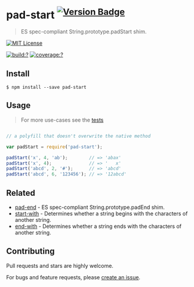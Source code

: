 # pad-start <sup>[![Version Badge](http://versionbadg.es/gearcase/pad-start.svg)](https://npmjs.org/package/pad-start)</sup>


> ES spec-compliant String.prototype.padStart shim.

[![MIT License](https://img.shields.io/badge/license-MIT_License-green.svg?style=flat-square)](https://github.com/gearcase/pad-start/blob/master/LICENSE)

[![build:?](https://img.shields.io/travis/gearcase/pad-start/master.svg?style=flat-square)](https://travis-ci.org/gearcase/pad-start)
[![coverage:?](https://img.shields.io/coveralls/gearcase/pad-start/master.svg?style=flat-square)](https://coveralls.io/github/gearcase/pad-start)



## Install

```
$ npm install --save pad-start 
```


## Usage

> For more use-cases see the [tests](https://github.com/gearcase/pad-start/blob/master/test/spec/index.js)

```js

// a polyfill that doesn't overwrite the native method

var padStart = require('pad-start');

padStart('x', 4, 'ab');        // => 'abax'
padStart('x', 4);              // => '   x'
padStart('abcd', 2, '#');      // => 'abcd'
padStart('abcd', 6, '123456'); // => '12abcd'

```


## Related

- [pad-end](https://github.com/gearcase/pad-end) - ES spec-compliant String.prototype.padEnd shim.
- [start-with](https://github.com/gearcase/start-with) - Determines whether a string begins with the characters of another string.
- [end-with](https://github.com/gearcase/end-with) - Determines whether a string ends with the characters of another string.



## Contributing
 
Pull requests and stars are highly welcome. 

For bugs and feature requests, please [create an issue](https://github.com/gearcase/pad-start/issues).

